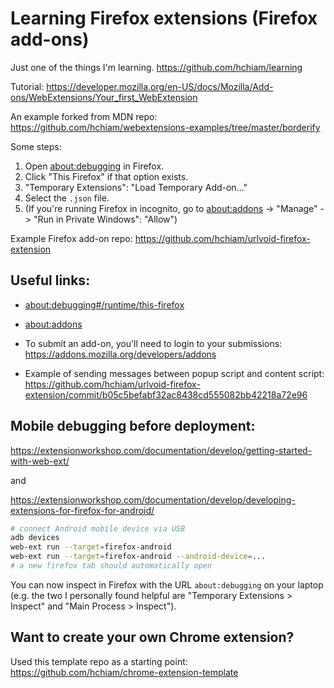 # Learning Firefox extensions (Firefox add-ons)

Just one of the things I'm learning. <https://github.com/hchiam/learning>

Tutorial: <https://developer.mozilla.org/en-US/docs/Mozilla/Add-ons/WebExtensions/Your_first_WebExtension>

An example forked from MDN repo: <https://github.com/hchiam/webextensions-examples/tree/master/borderify>

Some steps:

1. Open <about:debugging> in Firefox.
2. Click "This Firefox" if that option exists.
3. "Temporary Extensions": "Load Temporary Add-on..."
4. Select the `.json` file.
5. (If you're running Firefox in incognito, go to <about:addons> -> "Manage" -> "Run in Private Windows": "Allow")

Example Firefox add-on repo: <https://github.com/hchiam/urlvoid-firefox-extension>

## Useful links:

- <about:debugging#/runtime/this-firefox>

- <about:addons>

- To submit an add-on, you'll need to login to your submissions: <https://addons.mozilla.org/developers/addons>

- Example of sending messages between popup script and content script: <https://github.com/hchiam/urlvoid-firefox-extension/commit/b05c5befabf32ac8438cd555082bb42218a72e96>

## Mobile debugging before deployment:

<https://extensionworkshop.com/documentation/develop/getting-started-with-web-ext/>

and

<https://extensionworkshop.com/documentation/develop/developing-extensions-for-firefox-for-android/>

```bash
# connect Android mobile device via USB
adb devices
web-ext run --target=firefox-android
web-ext run --target=firefox-android --android-device=...
# a new firefox tab should automatically open
```

You can now inspect in Firefox with the URL `about:debugging` on your laptop (e.g. the two I personally found helpful are "Temporary Extensions > Inspect" and "Main Process > Inspect").

## Want to create your own Chrome extension?

Used this template repo as a starting point: <https://github.com/hchiam/chrome-extension-template>

